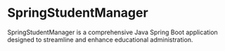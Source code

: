 # SpringStudentManager
SpringStudentManager is a comprehensive Java Spring Boot application designed to streamline and enhance educational administration.
